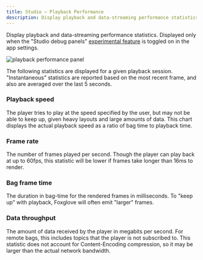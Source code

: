 ```yaml
---
title: Studio – Playback Performance
description: Display playback and data-streaming performance statistics.
---
```


Display playback and data-streaming performance statistics. Displayed only when the "Studio debug panels" [experimental feature](/docs/visualization/introduction#settings#experimental-features) is toggled on in the app settings.

![playback performance panel](/img/docs/visualization/panels/studio-playback-performance/panel.webp)

The following statistics are displayed for a given playback session. "Instantaneous" statistics are reported based on the most recent frame, and also are averaged over the last 5 seconds.

### Playback speed

The player tries to play at the speed specified by the user, but may not be able to keep up, given heavy layouts and large amounts of data. This chart displays the actual playback speed as a ratio of bag time to playback time.

### Frame rate

The number of frames played per second. Though the player can play back at up to 60fps, this statistic will be lower if frames take longer than 16ms to render.

### Bag frame time

The duration in bag-time for the rendered frames in milliseconds. To "keep up" with playback, Foxglove will often emit "larger" frames.

### Data throughput

The amount of data received by the player in megabits per second. For remote bags, this includes topics that the player is not subscribed to.
This statistic does not account for Content-Encoding compression, so it may be larger than the actual network bandwidth.
